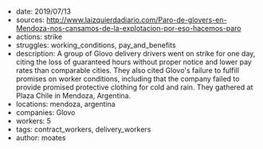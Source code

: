 - date: 2019/07/13
- sources: http://www.laizquierdadiario.com/Paro-de-glovers-en-Mendoza-nos-cansamos-de-la-explotacion-por-eso-hacemos-paro  
- actions: strike
- struggles: working_conditions, pay_and_benefits
- description: A group of Glovo delivery drivers went on strike for one day, citing the loss of guaranteed hours without proper notice and lower pay rates than comparable cities. They also cited Glovo's failure to fulfill promises on worker conditions, including that the company failed to provide promised protective clothing for cold and rain. They gathered at Plaza Chile in Mendoza, Argentina.
- locations: mendoza, argentina
- companies: Glovo
- workers: 5
- tags: contract_workers, delivery_workers
- author: moates

